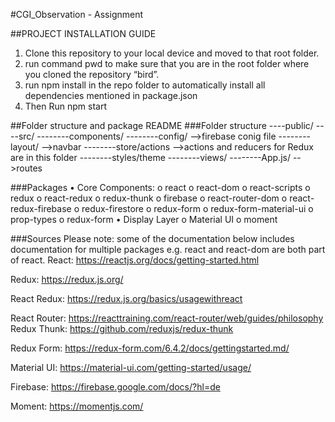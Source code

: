 #CGI_Observation - Assignment

##PROJECT INSTALLATION GUIDE
1.	Clone this repository to your local device and moved to that root folder.
2.	run command pwd to make sure that you are in the root folder where you cloned the repository “bird”.
3.	run npm install in the repo folder to automatically install all dependencies mentioned in package.json
4.	Then Run npm start

##Folder structure and package README
###Folder structure
----public/
----src/
--------components/
--------config/		    -->firebase conig file
--------layout/		    -->navbar
--------store/actions	-->actions and reducers for Redux are in this folder
--------styles/theme
--------views/
--------App.js/		    -->routes

###Packages
•	Core Components:
o	react
o	react-dom
o	react-scripts
o	redux
o	react-redux
o	redux-thunk
o	firebase
o	react-router-dom
o	react-redux-firebase
o	redux-firestore
o	redux-form
o	redux-form-material-ui
o	prop-types
o	redux-form
•	Display Layer
o	Material UI
o	moment 

###Sources
Please note: some of the documentation below includes documentation for multiple packages e.g. react and react-dom are both part of react.
React: https://reactjs.org/docs/getting-started.html

Redux: https://redux.js.org/

React Redux: https://redux.js.org/basics/usagewithreact

React Router: https://reacttraining.com/react-router/web/guides/philosophy
Redux Thunk: https://github.com/reduxjs/redux-thunk

Redux Form: https://redux-form.com/6.4.2/docs/gettingstarted.md/

Material UI: https://material-ui.com/getting-started/usage/

Firebase: https://firebase.google.com/docs/?hl=de

Moment: https://momentjs.com/
